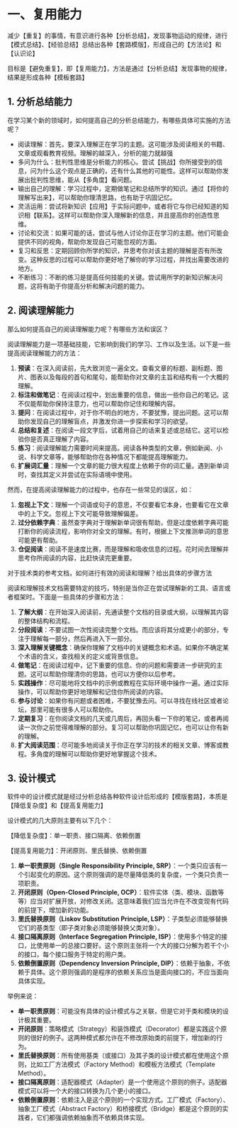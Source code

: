 # 一、复用能力

减少【重复】的事情，有意识进行各种【分析总结】，发现事物运动的规律，进行【模式总结】、【经验总结】总结出各种【套路模版】，形成自己的【方法论】和【认识论】

目标是【避免重复】，即【复用能力】，方法是通过【分析总结】发现事物的规律，结果是形成各种【模板套路】



## 1. 分析总结能力

在学习某个新的领域时，如何提高自己的分析总结能力，有哪些具体可实施的方法呢？

- 阅读理解：首先，要深入理解正在学习的主题。这可能涉及阅读相关的书籍、文章或观看教育视频。理解的越深入，分析的能力就越强
- 多问为什么：批判性思维是分析能力的核心。尝试【挑战】你所接受到的信息，问为什么这个观点是正确的，还有什么其他的可能性。这样可以帮助你发展出批判性思维，能从【多角度】看问题。
- 输出自己的理解：学习过程中，定期做笔记和总结所学的知识。通过【将你的理解写出来】，可以帮助你理清思路，也有助于巩固记忆。
- 灵活运用：尝试将新知识【应用】于实际问题中，或者将它与你已经知道的知识相【联系】。这样可以帮助你深入理解新的信息，并且提高你的创造性思维。
- 讨论和交流：如果可能的话，尝试与他人讨论你正在学习的主题。他们可能会提供不同的视角，帮助你发现自己可能忽视的方面。
- 复习和反思：定期回顾你所学的知识，并思考你对该主题的理解是否有所改变。这种反思的过程可以帮助你更好地了解你的学习过程，并找出需要改进的地方。
- 不断练习：不断的练习是提高任何技能的关键。尝试用所学的新知识解决问题，这将有助于你提高分析和解决问题的能力。



## 2. 阅读理解能力

那么如何提高自己的阅读理解能力呢？有哪些方法和误区？

阅读理解能力是一项基础技能，它影响到我们的学习、工作以及生活。以下是一些提高阅读理解能力的方法：

1. **预读**：在深入阅读前，先大致浏览一遍全文。查看文章的标题、副标题、图片、图表以及每段的首句和尾句，能帮助你对文章的主旨和结构有一个大概的理解。
2. **标注和做笔记**：在阅读过程中，划出重要的信息，做出一些你自己的笔记。这不仅能帮助你保持注意力，也可以帮助你记住和理解内容。
3. **提问**：在阅读过程中，对于你不明白的地方，不要犹豫，提出问题。这可以帮助你发现自己的理解盲点，并激发你进一步探索和学习的欲望。
4. **总结和复述**：在阅读一段文字后，试着用自己的话来复述或总结它。这可以检验你是否真正理解了内容。
5. **练习**：阅读理解能力需要时间来提高。阅读各种类型的文章，例如新闻、小说、科学文章等，能够帮助你在各种情况下都能提高理解能力。
6. **扩展词汇量**：理解一个文章的能力很大程度上依赖于你的词汇量。遇到新单词时，查找其定义并尝试在实际语境中使用。

然而，在提高阅读理解能力的过程中，也存在一些常见的误区，如：

1. **忽视上下文**：理解一个词语或句子的意思，不仅要看它本身，也要看它在文章中的上下文。忽视上下文可能导致理解偏差。
2. **过分依赖字典**：虽然查字典对于理解新单词很有帮助，但是过度依赖字典可能打断你的阅读流程，影响你对全文的理解。有时，根据上下文推测单词的意思可能更有帮助。
3. **仓促阅读**：阅读不是速度比赛，而是理解和吸收信息的过程。花时间去理解并思考你所阅读的内容，比赶快读完更重要。



对于技术类的参考文档，如何进行有效的阅读和理解？给出具体的步骤方法

阅读和理解技术文档需要特定的技巧，特别是当你正在尝试理解新的工具、语言或者框架时。下面是一些具体的步骤和方法：

1. **了解大纲**：在开始深入阅读前，先通读整个文档的目录或大纲，以理解其内容的整体结构和流程。
2. **分段阅读**：不要试图一次性阅读完整个文档。而应该将其分成更小的部分，专注于理解每一部分，然后再进入下一部分。
3. **深入理解关键概念**：确保你理解了文档中的关键概念和术语。如果你不确定某个术语的含义，查找相关的定义或背景信息。
4. **做笔记**：在阅读过程中，记下重要的信息、你的问题和需要进一步研究的主题。这可以帮助你理清你的思路，也可以方便你以后参考。
5. **实践操作**：尽可能地将文档中的示例或教程在实际环境中操作一遍。通过实际操作，可以帮助你更好地理解和记住你所阅读的内容。
6. **参与讨论**：如果你有问题或者困难，不要犹豫去问。可以寻找在线社区或者论坛，那里可能有很多人可以帮助你。
7. **定期复习**：在你阅读文档的几天或几周后，再回头看一下你的笔记，或者再阅读一次你之前觉得难理解的部分。复习可以帮助你巩固记忆，也可以让你有新的理解。
8. **扩大阅读范围**：尽可能多地阅读关于你正在学习的技术的相关文章、博客或教程。多角度的理解可以帮助你更好地掌握这个技术。



## 3. 设计模式

软件中的设计模式就是经过分析总结各种软件设计后形成的【模版套路】，本质是【降低复杂度】和【提高复用能力】

设计模式的几大原则主要有以下几个：

【降低复杂度】：单一职责、接口隔离、依赖倒置

【提高复用能力】：开闭原则、里氏替换、依赖倒置

1. **单一职责原则（Single Responsibility Principle, SRP）**：一个类只应该有一个引起变化的原因。这个原则强调的是尽量降低类的复杂度，一个类只负责一项职责。
2. **开闭原则（Open-Closed Principle, OCP）**：软件实体（类、模块、函数等等）应当对扩展开放，对修改关闭。这意味着我们应当允许在不改变现有代码的前提下，增加新的功能。
3. **里氏替换原则（Liskov Substitution Principle, LSP）**：子类型必须能够替换它们的基类型（即子类对象必须能够替换父类对象）。
4. **接口隔离原则（Interface Segregation Principle, ISP）**：使用多个特定的接口，比使用单一的总接口要好。这个原则主张将一个大的接口分解为若干个小的接口，每个接口服务于特定的用户类。
5. **依赖倒置原则（Dependency Inversion Principle, DIP）**：依赖于抽象，不依赖于具体。这个原则强调的是程序的依赖关系应当是面向接口的，不应当面向具体实现。

举例来说：

- **单一职责原则**：可能没有具体的设计模式与之关联，但是它对于类和模块的设计极其重要。
- **开闭原则**：策略模式（Strategy）和装饰模式（Decorator）都是实践这个原则的很好的例子。这两种模式都允许在不修改原始类的前提下，增加新的行为。
- **里氏替换原则**：所有使用基类（或接口）及其子类的设计模式都在使用这个原则，比如工厂方法模式（Factory Method）和模板方法模式（Template Method）。
- **接口隔离原则**：适配器模式（Adapter）是一个使用这个原则的例子。适配器模式可以将一个大的接口转换为几个更小的接口。
- **依赖倒置原则**：依赖注入是这个原则的一个实现方式。工厂模式（Factory）、抽象工厂模式（Abstract Factory）和桥接模式（Bridge）都是这个原则的实践者，它们都强调依赖抽象而不依赖具体实现。















